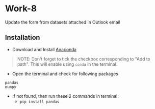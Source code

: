 # Work-8
Update the form from datasets attached in Outlook email

## Installation
* Download and Install [Anaconda](https://www.anaconda.com/distribution/#download-section)
> NOTE: Don't forget to tick the checkbox corresponding to "Add to path". This will enable using `conda` in the terminal.
* Open the terminal and check for following packages
```
pandas
numpy
```
* If not found, then run these 2 commands in terminal:
	- `pip install pandas`
